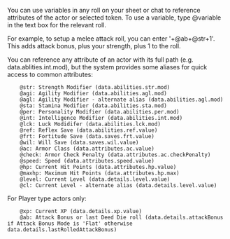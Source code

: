 You can use variables in any roll on your sheet or chat to reference attributes of the actor or selected token. To use a variable, type @variable in the text box for the relevant roll.

For example, to setup a melee attack roll, you can enter '+@ab+@str+1'. This adds attack bonus, plus your strength, plus 1 to the roll.

You can reference any attribute of an actor with its full path (e.g. data.ablities.int.mod), but the system provides some aliases for quick access to common attributes:

        @str: Strength Modifier (data.abilities.str.mod)
        @agi: Agility Modifier (data.abilities.agl.mod)
        @agl: Agility Modifier - alternate alias (data.abilities.agl.mod)
        @sta: Stamina Modifier (data.abilities.sta.mod)
        @per: Personality Modifier (data.abilities.per.mod)
        @int: Intelligence Modifier (data.abilities.int.mod)
        @lck: Luck Modidifer (data.abilities.lck.mod)
        @ref: Reflex Save (data.abilities.ref.value)
        @frt: Fortitude Save (data.saves.frt.value)
        @wil: Will Save (data.saves.wil.value)
        @ac: Armor Class (data.attributes.ac.value)
        @check: Armor Check Penalty (data.attributes.ac.checkPenalty)
        @speed: Speed (data.attributes.speed.value)
        @hp: Current Hit Points (data.attributes.hp.value)
        @maxhp: Maximum Hit Points (data.attributes.hp.max)
        @level: Current Level (data.details.level.value)
        @cl: Current Level - alternate alias (data.details.level.value)

For Player type actors only:

        @xp: Current XP (data.details.xp.value)
        @ab: Attack Bonus or last Deed Die roll (data.details.attackBonus if Attack Bonus Mode is 'Flat' otherwise data.details.lastRolledAttackBonus)